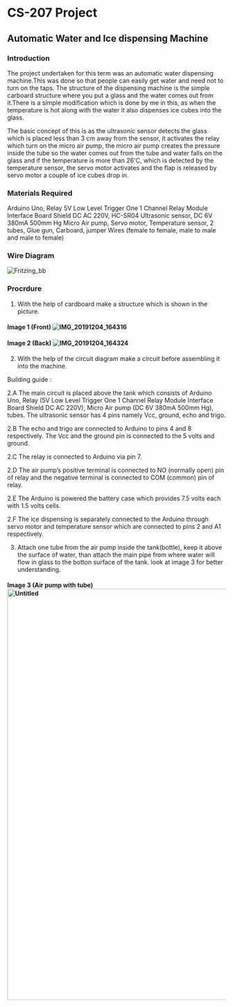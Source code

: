 # CS-207 Project

## Automatic Water and Ice dispensing Machine

### Introduction

The project undertaken for this term was an automatic water dispensing machine.This was done so that people can easily get water and need not to turn on the taps. The structure of the dispensing machine is the simple carboard structure where you put a glass and the water comes out from it.There is a simple modification which is done by me in this, as when the temperature is hot along with the water it also dispenses ice cubes into the glass. 

The basic concept of this is as the ultrasonic sensor detects the glass which is placed less than 3 cm away from the sensor, it activates the relay which turn on the micro air pump, the micro air pump creates the pressure inside the tube so the water comes out from the tube and water falls on the glass and if the temperature is more than 26'C, which is detected by the temperature sensor, the servo motor activates and the flap is released by servo motor a couple of ice cubes drop in.  

### Materials Required
 
Arduino Uno,
Relay 5V Low Level Trigger One 1 Channel Relay Module Interface Board Shield DC AC 220V,
HC-SR04 Ultrasonic sensor,
DC 6V 380mA 500mm Hg Micro Air pump,
Servo motor,
Temperature sensor,
2 tubes,
Glue gun,
Carboard,
jumper Wires (female to female, male to male and male to female)


### Wire Diagram

![Fritzing_bb](https://user-images.githubusercontent.com/56104171/70265329-c143cf00-175f-11ea-8cf7-0a8c1d708158.jpg)

### Procrdure 

1. With the help of cardboard make a structure which is shown in the picture.

#### Image 1 (Front) ![IMG_20191204_164316](https://user-images.githubusercontent.com/56104171/70272089-48e40a80-176d-11ea-92c5-5cc996317736.jpg)

#### Image 2 (Back) ![IMG_20191204_164324](https://user-images.githubusercontent.com/56104171/70272112-51d4dc00-176d-11ea-8a9f-3aa70cea20e7.jpg)

2. With the help of the circuit diagram make a circuit before assembling it into the machine.

Building guide :

2.A The main circuit is placed above the tank which consists of Arduino Uno, Relay (5V Low Level Trigger One 1 Channel Relay Module Interface Board Shield DC AC 220V), Micro Air pump (DC 6V 380mA 500mm Hg), tubes. The ultrasonic sensor has 4 pins namely Vcc, ground, echo and trigo.

2.B The echo and trigo are connected to Arduino to pins 4 and 8 respectively. The Vcc and the ground pin is connected to the 5 volts and ground.

2.C The relay is connected to Arduino via pin 7.

2.D The air pump’s positive terminal is connected to NO (normally open) pin of relay and the negative terminal is connected to COM (common) pin of relay.

2.E The Arduino is powered the battery case which provides 7.5 volts each with 1.5 volts cells.

2.F The ice dispensing is separately connected to the Arduino through servo motor and temperature sensor which are connected to pins 2 and A1 respectively. 

3. Attach one tube from the air pump inside the tank(bottle), keep it above the surface of water, than attach the main pipe from where water will flow in glass to the botton surface of the tank. look at image 3 for better understanding.

#### Image 3 (Air pump with tube)  <img width="948" alt="Untitled" src="https://user-images.githubusercontent.com/56104171/70274276-75018a80-1771-11ea-9ad2-eb6fdebc67ff.png">











